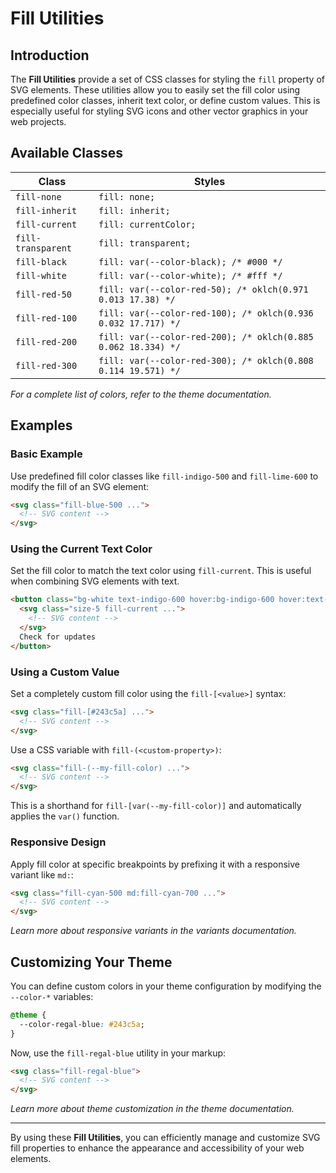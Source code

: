 # Fill Utilities

## Introduction
The **Fill Utilities** provide a set of CSS classes for styling the `fill` property of SVG elements. These utilities allow you to easily set the fill color using predefined color classes, inherit text color, or define custom values. This is especially useful for styling SVG icons and other vector graphics in your web projects.

## Available Classes

| Class | Styles |
| --- | --- |
| `fill-none` | `fill: none;` |
| `fill-inherit` | `fill: inherit;` |
| `fill-current` | `fill: currentColor;` |
| `fill-transparent` | `fill: transparent;` |
| `fill-black` | `fill: var(--color-black); /* #000 */` |
| `fill-white` | `fill: var(--color-white); /* #fff */` |
| `fill-red-50` | `fill: var(--color-red-50); /* oklch(0.971 0.013 17.38) */` |
| `fill-red-100` | `fill: var(--color-red-100); /* oklch(0.936 0.032 17.717) */` |
| `fill-red-200` | `fill: var(--color-red-200); /* oklch(0.885 0.062 18.334) */` |
| `fill-red-300` | `fill: var(--color-red-300); /* oklch(0.808 0.114 19.571) */` |

_For a complete list of colors, refer to the theme documentation._

## Examples

### Basic Example
Use predefined fill color classes like `fill-indigo-500` and `fill-lime-600` to modify the fill of an SVG element:

```html
<svg class="fill-blue-500 ...">
  <!-- SVG content -->
</svg>
```

### Using the Current Text Color
Set the fill color to match the text color using `fill-current`. This is useful when combining SVG elements with text.

```html
<button class="bg-white text-indigo-600 hover:bg-indigo-600 hover:text-white ...">
  <svg class="size-5 fill-current ...">
    <!-- SVG content -->
  </svg>
  Check for updates
</button>
```

### Using a Custom Value
Set a completely custom fill color using the `fill-[<value>]` syntax:

```html
<svg class="fill-[#243c5a] ...">
  <!-- SVG content -->
</svg>
```

Use a CSS variable with `fill-(<custom-property>)`:

```html
<svg class="fill-(--my-fill-color) ...">
  <!-- SVG content -->
</svg>
```
This is a shorthand for `fill-[var(--my-fill-color)]` and automatically applies the `var()` function.

### Responsive Design
Apply fill color at specific breakpoints by prefixing it with a responsive variant like `md:`:

```html
<svg class="fill-cyan-500 md:fill-cyan-700 ...">
  <!-- SVG content -->
</svg>
```
_Learn more about responsive variants in the variants documentation._

## Customizing Your Theme
You can define custom colors in your theme configuration by modifying the `--color-*` variables:

```css
@theme {
  --color-regal-blue: #243c5a;
}
```
Now, use the `fill-regal-blue` utility in your markup:

```html
<svg class="fill-regal-blue">
  <!-- SVG content -->
</svg>
```
_Learn more about theme customization in the theme documentation._

---

By using these **Fill Utilities**, you can efficiently manage and customize SVG fill properties to enhance the appearance and accessibility of your web elements.

